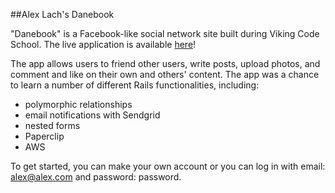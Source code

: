 ##Alex Lach's Danebook

"Danebook" is a Facebook-like social network site built during Viking Code School. The live application is available [here](https://floating-scrubland-17624.herokuapp.com/)!

The app allows users to friend other users, write posts, upload photos, and comment and like on their own and others' content. The app was a chance to learn a number of different Rails functionalities, including:

  - polymorphic relationships
  - email notifications with Sendgrid
  - nested forms
  - Paperclip
  - AWS

To get started, you can make your own account or you can log in with email: alex@alex.com and password: password. 
